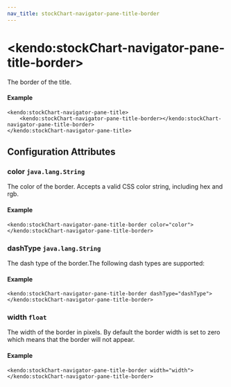 ```yaml
---
nav_title: stockChart-navigator-pane-title-border
---
```


# \<kendo:stockChart-navigator-pane-title-border\>

The border of the title.

#### Example
    <kendo:stockChart-navigator-pane-title>
        <kendo:stockChart-navigator-pane-title-border></kendo:stockChart-navigator-pane-title-border>
    </kendo:stockChart-navigator-pane-title>

## Configuration Attributes

### color `java.lang.String`

The color of the border. Accepts a valid CSS color string, including hex and rgb.

#### Example
    <kendo:stockChart-navigator-pane-title-border color="color">
    </kendo:stockChart-navigator-pane-title-border>

### dashType `java.lang.String`

The dash type of the border.The following dash types are supported:

#### Example
    <kendo:stockChart-navigator-pane-title-border dashType="dashType">
    </kendo:stockChart-navigator-pane-title-border>

### width `float`

The width of the border in pixels. By default the border width is set to zero which means that the border will not appear.

#### Example
    <kendo:stockChart-navigator-pane-title-border width="width">
    </kendo:stockChart-navigator-pane-title-border>

